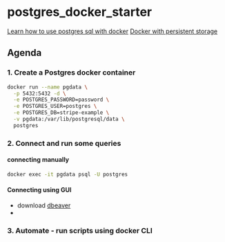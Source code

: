 # postgres_docker_starter

[Learn how to use postgres sql with docker](https://www.youtube.com/watch?v=A8dErdDMqb0)
[Docker with persistent storage](https://www.youtube.com/watch?v=G3gnMSyX-XM&t=1s)

## Agenda

### 1. Create a Postgres docker container
```bash
docker run --name pgdata \
  -p 5432:5432 -d \
  -e POSTGRES_PASSWORD=password \
  -e POSTGRES_USER=postgres \
  -e POSTGRES_DB=stripe-example \
  -v pgdata:/var/lib/postgresql/data \
  postgres
```

### 2. Connect and run some queries
#### connecting manually
```bash
docker exec -it pgdata psql -U postgres
```
#### Connecting using GUI
- download [dbeaver](https://dbeaver.io/download/)
- 


### 3. Automate - run scripts using docker CLI

